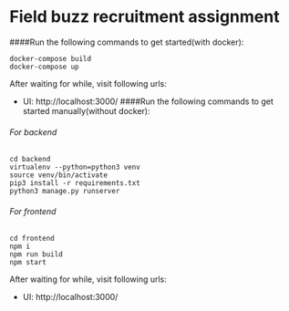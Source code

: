 # Field buzz recruitment assignment
####Run the following commands to get started(with docker):

````
docker-compose build
docker-compose up
````
After waiting for while, visit following urls:

* UI: http://localhost:3000/
####Run the following commands to get started manually(without docker):
###### For backend
````
cd backend
virtualenv --python=python3 venv
source venv/bin/activate
pip3 install -r requirements.txt
python3 manage.py runserver
````
###### For frontend
````
cd frontend
npm i
npm run build
npm start
````
After waiting for while, visit following urls:

* UI: http://localhost:3000/